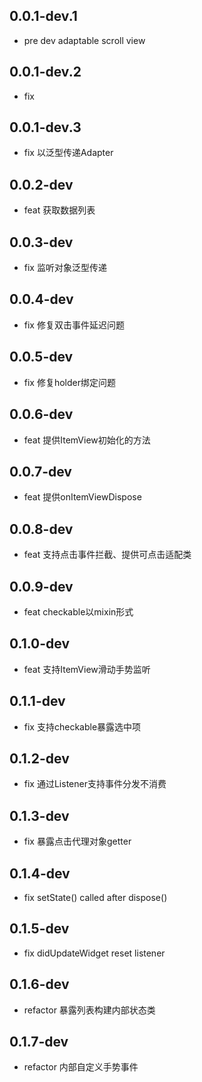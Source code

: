 ## 0.0.1-dev.1

* pre dev adaptable scroll view

## 0.0.1-dev.2

* fix

## 0.0.1-dev.3

* fix 以泛型传递Adapter

## 0.0.2-dev

* feat 获取数据列表

## 0.0.3-dev

* fix 监听对象泛型传递

## 0.0.4-dev

* fix 修复双击事件延迟问题

## 0.0.5-dev

* fix 修复holder绑定问题

## 0.0.6-dev

* feat 提供ItemView初始化的方法

## 0.0.7-dev

* feat 提供onItemViewDispose

## 0.0.8-dev

* feat 支持点击事件拦截、提供可点击适配类

## 0.0.9-dev

* feat checkable以mixin形式

## 0.1.0-dev

* feat 支持ItemView滑动手势监听

## 0.1.1-dev

* fix 支持checkable暴露选中项

## 0.1.2-dev

* fix 通过Listener支持事件分发不消费

## 0.1.3-dev

* fix 暴露点击代理对象getter

## 0.1.4-dev

* fix setState() called after dispose()

## 0.1.5-dev

* fix didUpdateWidget reset listener

## 0.1.6-dev

* refactor 暴露列表构建内部状态类

## 0.1.7-dev

* refactor 内部自定义手势事件